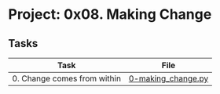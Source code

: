 # Project: 0x08. Making Change

## Tasks

| Task | File |
| ---- | ---- |
| 0. Change comes from within | [0-making_change.py](./0-making_change.py) |


